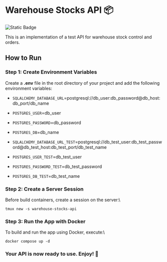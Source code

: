 # Warehouse Stocks API 📦

![Static Badge](https://img.shields.io/badge/Python-3\.12-blue)

This is an implementation of a test API for warehouse stock control and orders.

## How to Run

### Step 1: Create Environment Variables

Create a **.env** file in the root directory of your project and add the following environment variables:

- `SQLALCHEMY_DATABASE_URL`=postgresql://db_user:db_password@db_host:db_port/db_name
- `POSTGRES_USER`=db_user
- `POSTGRES_PASSWORD`=db_password
- `POSTGRES_DB`=db_name

- `SQLALCHEMY_DATABASE_URL_TEST`=postgresql://db_test_user:db_test_password@db_test_host:db_test_port/db_test_name
- `POSTGRES_USER_TEST`=db_test_user
- `POSTGRES_PASSWORD_TEST`=db_test_password
- `POSTGRES_DB_TEST`=db_test_name

### Step 2: Create a Server Session

Before build containers, create a session on the server:\

```
tmux new -s warehouse-stocks-api

```

### Step 3: Run the App with Docker

To build and run the app using Docker, execute:\

```
docker compose up -d
```


### Your API is now ready to use. Enjoy! 💫
